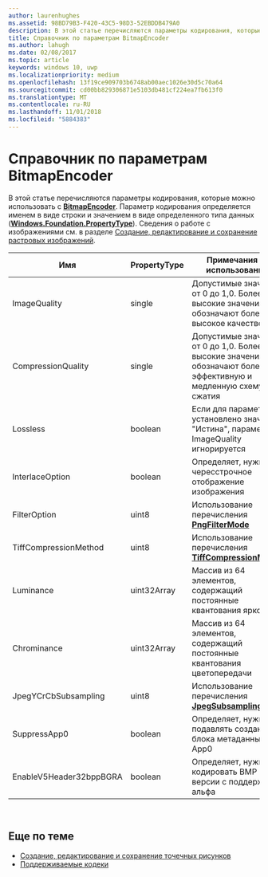 ```yaml
---
author: laurenhughes
ms.assetid: 98BD79B3-F420-43C5-98D3-52EBDDB479A0
description: В этой статье перечисляются параметры кодирования, которые можно использовать с BitmapEncoder.
title: Справочник по параметрам BitmapEncoder
ms.author: lahugh
ms.date: 02/08/2017
ms.topic: article
keywords: windows 10, uwp
ms.localizationpriority: medium
ms.openlocfilehash: 13f19ce909703b6748ab00aec1026e30d5c70a64
ms.sourcegitcommit: cd00bb829306871e5103db481cf224ea7fb613f0
ms.translationtype: MT
ms.contentlocale: ru-RU
ms.lasthandoff: 11/01/2018
ms.locfileid: "5884383"
---
```

# <a name="bitmapencoder-options-reference"></a>Справочник по параметрам BitmapEncoder


В этой статье перечисляются параметры кодирования, которые можно использовать с [**BitmapEncoder**](https://msdn.microsoft.com/library/windows/apps/br226206). Параметр кодирования определяется именем в виде строки и значением в виде определенного типа данных ([**Windows.Foundation.PropertyType**](https://msdn.microsoft.com/library/windows/apps/br225871)). Сведения о работе с изображениями см. в разделе [Создание, редактирование и сохранение растровых изображений](imaging.md).

| Имя                    | PropertyType | Примечания по использованию                                                                                        | Допустимые форматы |
|-------------------------|--------------|----------------------------------------------------------------------------------------------------|---------------|
| ImageQuality            | single       | Допустимые значения от 0 до 1,0. Более высокие значения обозначают более высокое качество                                 | JPEG, JPEG-XR |
| CompressionQuality      | single       | Допустимые значения от 0 до 1,0. Более высокие значения обозначают более эффективную и медленную схему сжатия | TIFF          |
| Lossless                | boolean      | Если для параметра установлено значение "Истина", параметр ImageQuality игнорируется                                        | JPEG-XR       |
| InterlaceOption         | boolean      | Определяет, нужно ли чересстрочное отображение изображения                                                                    | PNG           |
| FilterOption            | uint8        | Использование перечисления [**PngFilterMode**](https://msdn.microsoft.com/library/windows/apps/br226389)                                | PNG           |
| TiffCompressionMethod   | uint8        | Использование перечисления [**TiffCompressionMode**](https://msdn.microsoft.com/library/windows/apps/br226399)                    | TIFF          |
| Luminance               | uint32Array  | Массив из 64 элементов, содержащий постоянные квантования яркости                               | JPEG          |
| Chrominance             | uint32Array  | Массив из 64 элементов, содержащий постоянные квантования цветопередачи                             | JPEG          |
| JpegYCrCbSubsampling    | uint8        | Использование перечисления [**JpegSubsamplingMode**](https://msdn.microsoft.com/library/windows/apps/br226386)                    | JPEG          |
| SuppressApp0            | boolean      | Определяет, нужно ли подавлять создание блока метаданных App0                                        | JPEG          |
| EnableV5Header32bppBGRA | boolean      | Определяет, нужно ли кодировать BMP 5-й версии с поддержкой альфа                                         | BMP           |

 

## <a name="related-topics"></a>Еще по теме

* [Создание, редактирование и сохранение точечных рисунков](imaging.md)
* [Поддерживаемые кодеки](supported-codecs.md)

 




